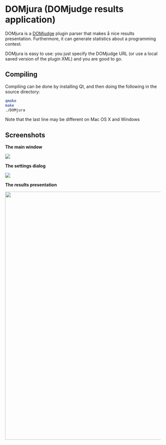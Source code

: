 DOMjura (DOMjudge results application)
==================================================

DOMjura is a [DOMjudge](http://domjudge.sourceforge.net/) plugin parser that makes å nice results presentation. Furthermore, it can generate statistics about a programming contest.

DOMjura is easy to use: you just specify the DOMjudge URL (or use a local saved version of the plugin XML) and you are good to go.

## Compiling

Compiling can be done by installing Qt, and then doing the following in the source directory:

```bash
qmake
make
./DOMjura
```

Note that the last line may be different on Mac OS X and Windows

## Screenshots

__The main window__

<img src="https://github.com/nickygerritsen/DOMjura/raw/master/resources/Screenshots/Mainwindow.png" />

__The settings dialog__

<img src="https://github.com/nickygerritsen/DOMjura/raw/master/resources/Screenshots/Settings.png" />

__The results presentation__

<img width="800" src="https://github.com/nickygerritsen/DOMjura/raw/master/resources/Screenshots/Results.png" />